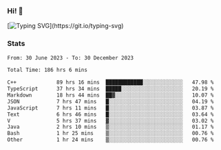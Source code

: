 ### Hi!  👋

[![Typing SVG](https://readme-typing-svg.herokuapp.com?font=Fira+Code&pause=1000&width=435&lines=Hello!+I'm+Texiwustion.)](https://git.io/typing-svg)

### Stats

<!--START_SECTION:waka-->

```txt
From: 30 June 2023 - To: 30 December 2023

Total Time: 186 hrs 6 mins

C++             89 hrs 16 mins  ████████████░░░░░░░░░░░░░   47.98 %
TypeScript      37 hrs 34 mins  █████░░░░░░░░░░░░░░░░░░░░   20.19 %
Markdown        18 hrs 44 mins  ██▓░░░░░░░░░░░░░░░░░░░░░░   10.07 %
JSON            7 hrs 47 mins   █░░░░░░░░░░░░░░░░░░░░░░░░   04.19 %
JavaScript      7 hrs 11 mins   █░░░░░░░░░░░░░░░░░░░░░░░░   03.87 %
Text            6 hrs 46 mins   █░░░░░░░░░░░░░░░░░░░░░░░░   03.64 %
V               5 hrs 37 mins   ▓░░░░░░░░░░░░░░░░░░░░░░░░   03.02 %
Java            2 hrs 10 mins   ▒░░░░░░░░░░░░░░░░░░░░░░░░   01.17 %
Bash            1 hr 25 mins    ▒░░░░░░░░░░░░░░░░░░░░░░░░   00.76 %
Other           1 hr 24 mins    ▒░░░░░░░░░░░░░░░░░░░░░░░░   00.76 %
```

<!--END_SECTION:waka-->
